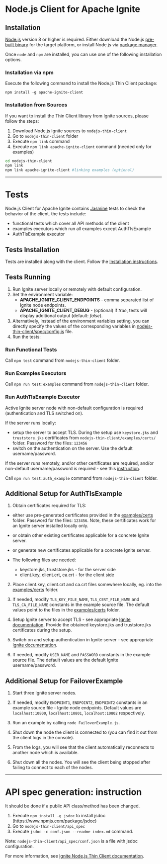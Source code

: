 # Node.js Client for Apache Ignite #

## Installation ##

[Node.js](https://nodejs.org/en/) version 8 or higher is required. Either download the Node.js [pre-built binary](https://nodejs.org/en/download/) for the target platform, or install Node.js via [package manager](https://nodejs.org/en/download/package-manager).

Once `node` and `npm` are installed, you can use one of the following installation options.

### Installation via npm ###

Execute the following command to install the Node.js Thin Client package:

```
npm install -g apache-ignite-client
```

### Installation from Sources ###

If you want to install the Thin Client library from Ignite sources, please follow the steps:

1. Download Node.js Ignite sources to `nodejs-thin-client`
2. Go to `nodejs-thin-client` folder
3. Execute `npm link` command
4. Execute `npm link apache-ignite-client` command (needed only for examples)

```bash
cd nodejs-thin-client
npm link
npm link apache-ignite-client #linking examples (optional)
```
---------------------------------------------------------------------

# Tests #

Node.js Client for Apache Ignite contains [Jasmine](https://www.npmjs.com/package/jasmine) tests to check the behavior of the client. the tests include:
- functional tests which cover all API methods of the client
- examples executors which run all examples except AuthTlsExample
- AuthTlsExample executor

## Tests Installation ##

Tests are installed along with the client.
Follow the [Installation instructions](#installation).

## Tests Running ##

1. Run Ignite server locally or remotely with default configuration.
2. Set the environment variable:
    - **APACHE_IGNITE_CLIENT_ENDPOINTS** - comma separated list of Ignite node endpoints.
    - **APACHE_IGNITE_CLIENT_DEBUG** - (optional) if *true*, tests will display additional output (default: *false*).
3. Alternatively, instead of the environment variables setting, you can directly specify the values of the corresponding variables in [nodejs-thin-client/spec/config.js](./spec/config.js) file.
4. Run the tests:

### Run Functional Tests ###

Call `npm test` command from `nodejs-thin-client` folder.

### Run Examples Executors ###

Call `npm run test:examples` command from `nodejs-thin-client` folder.

### Run AuthTlsExample Executor ###

Active Ignite server node with non-default configuration is required (authentication and TLS switched on).

If the server runs locally:
- setup the server to accept TLS. During the setup use `keystore.jks` and `truststore.jks` certificates from `nodejs-thin-client/examples/certs/` folder. Password for the files: `123456`
- switch on the authentication on the server. Use the default username/password.

If the server runs remotely, and/or other certificates are required, and/or non-default username/password is required - see this [instruction](#additional-setup-for-authtlsexample).

Call `npm run test:auth_example` command from `nodejs-thin-client` folder.

## Additional Setup for AuthTlsExample ##

1. Obtain certificates required for TLS:
- either use pre-generated certificates provided in the [examples/certs](./examples/certs) folder. Password for the files: `123456`. Note, these certificates work for an Ignite server installed locally only.
- or obtain other existing certificates applicable for a concrete Ignite server.
- or generate new certificates applicable for a concrete Ignite server.

- The following files are needed:
    - keystore.jks, truststore.jks - for the server side
    - client.key, client.crt, ca.crt - for the client side

2. Place client.key, client.crt and ca.crt files somewhere locally, eg. into the [examples/certs](./examples/certs) folder.

3. If needed, modify `TLS_KEY_FILE_NAME`, `TLS_CERT_FILE_NAME` and `TLS_CA_FILE_NAME` constants in the example source file. The default values point to the files in the [examples/certs](./examples/certs) folder.

4. Setup Ignite server to accept TLS - see appropriate [Ignite documentation](https://www.Ignite.com/docs/latest/developers-guide/thin-clients/getting-started-with-thin-clients#cluster-configuration). Provide the obtained keystore.jks and truststore.jks certificates during the setup.

5. Switch on and setup authentication in Ignite server - see appropriate [Ignite documentation](https://www.Ignite.com/docs/latest/developers-guide/thin-clients/getting-started-with-thin-clients#cluster-configuration).

6. If needed, modify `USER_NAME` and `PASSWORD` constants in the example source file. The default values are the default Ignite username/password.

## Additional Setup for FailoverExample ##

1. Start three Ignite server nodes.

2. If needed, modify `ENDPOINT1`, `ENDPOINT2`, `ENDPOINT2` constants in an example source file - Ignite node endpoints.
   Default values are `localhost:10800`, `localhost:10801`, `localhost:10802` respectively.

2. Run an example by calling `node FailoverExample.js`.

3. Shut down the node the client is connected to (you can find it out from the client logs in the console).

4. From the logs, you will see that the client automatically reconnects to another node which is available.

5. Shut down all the nodes. You will see the client being stopped after failing to connect to each of the nodes.

---------------------------------------------------------------------

# API spec generation: instruction #

It should be done if a public API class/method has been changed.
1. Execute `npm install -g jsdoc` to install jsdoc (https://www.npmjs.com/package/jsdoc)
2. Go to `nodejs-thin-client/api_spec`
3. Execute `jsdoc -c conf.json --readme index.md` command.

Note: `nodejs-thin-client/api_spec/conf.json` is a file with jsdoc configuration.

For more information, see [Ignite Node.js Thin Client documentation](https://www.Ignite.com/docs/latest/developers-guide/thin-clients/nodejs-thin-client).